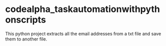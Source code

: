 # codealpha_taskautomationwithpythonscripts
This python project extracts all the email addresses from a txt file and save them to another file.
